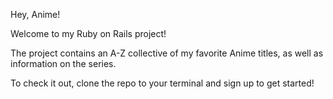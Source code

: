 Hey, Anime!

Welcome to my Ruby on Rails project!

The project contains an A-Z collective of my favorite Anime titles, as well as information on the series.

To check it out, clone the repo to your terminal and sign up to get started!
